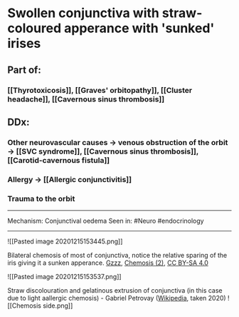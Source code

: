 # Swollen conjunctiva with straw-coloured apperance with 'sunked' irises
## Part of:
### [[Thyrotoxicosis]], [[Graves' orbitopathy]], [[Cluster headache]], [[Cavernous sinus thrombosis]]

## DDx:
### Other neurovascular causes -> venous obstruction of the orbit -> [[SVC syndrome]], [[Cavernous sinus thrombosis]], [[Carotid-cavernous fistula]]
### Allergy -> [[Allergic conjunctivitis]]
### Trauma to the orbit

---
Mechanism: Conjunctival oedema 
Seen in: #Neuro  #endocrinology 

---
![[Pasted image 20201215153445.png]]

Bilateral chemosis of most of conjunctiva, notice the relative sparing of the iris giving it a sunken apperance. [Gzzz](https://commons.wikimedia.org/wiki/User:Gzzz), [Chemosis (2)](https://commons.wikimedia.org/wiki/File:Chemosis_(2).jpg), [CC BY-SA 4.0](https://creativecommons.org/licenses/by-sa/4.0/legalcode)

![[Pasted image 20201215153537.png]]

Straw discolouration and gelatinous extrusion of conjunctiva (in this case due to light aallergic chemosis) - Gabriel Petrovay ([Wikipedia](https://en.wikipedia.org/wiki/Chemosis#/media/File:ChemosisFront.jpg), taken 2020)
![[Chemosis side.png]]